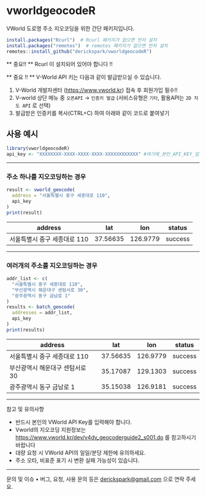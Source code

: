 # vworldgeocodeR

VWorld 도로명 주소 지오코딩을 위한 간단 패키지입니다.

```r
install.packages("Rcurl")  # Rcurl 패키지가 없으면 먼저 설치
install.packages("remotes")  # remotes 패키지가 없으면 먼저 설치
remotes::install_github("derickspark/vworldgeocodeR")
```
** 중요!! **
Rcurl 이 설치되어 있어야 합니다 !! 

** 중요 !! ** 
V-World API 키는 다음과 같이 발급받으실 수 있습니다. 
1. V-World 개발자센터 (https://www.vworld.kr) 접속 후 회원가입 필수!! 
2. V-world 상단 메뉴 중 `오픈API` → `인증키 발급`
   (서비스유형은 `기타`, 활용API는 `2D 지도 API` 로 선택)
4. 발급받은 인증키를 복사(CTRL+C) 하여 아래와 같이 코드로 붙여넣기

## 사용 예시 
 ```r
library(vworldgeocodeR)
api_key <- "XXXXXXXX-XXXX-XXXX-XXXX-XXXXXXXXXXXX" #여기에_본인_API_KEY_입력
```
---------------------------------------------
### 주소 하나를 지오코딩하는 경우
```r
result <- vworld_geocode(
  address = "서울특별시 중구 세종대로 110",
  api_key
)
print(result)
```
| address                      | lat       | lon       | status  |
|------------------------------|-----------|-----------|---------|
| 서울특별시 중구 세종대로 110 | 37.56635  | 126.9779  | success |

---------------------------------------------
### 여러개의 주소를 지오코딩하는 경우 
```r
addr_list <- c(
  "서울특별시 중구 세종대로 110",
  "부산광역시 해운대구 센텀서로 30",
  "광주광역시 동구 금남로 1"
)
results <- batch_geocode(
  addresses = addr_list,
  api_key 
)
print(results)
```

| address                      | lat       | lon       | status  |
|------------------------------|-----------|-----------|---------|
| 서울특별시 중구 세종대로 110 | 37.56635  | 126.9779  | success |
| 부산광역시 해운대구 센텀서로 30 | 35.17087  | 129.1303  | success |
| 광주광역시 동구 금남로 1     | 35.15038  | 126.9181  | success |

---------------------------------------------
참고 및 유의사항

  - 반드시 본인의 VWorld API Key를 입력해야 합니다.
  - Vworld의 지오코딩 지원정보는 https://www.vworld.kr/dev/v4dv_geocoderguide2_s001.do 를 참고하시기 바랍니다 
  - 대량 요청 시 VWorld API의 일일/분당 제한에 유의하세요.
  - 주소 오타, 비표준 표기 시 변환 실패 가능성이 있습니다.

---------------------------------------------

문의 및 이슈
	• 버그, 요청, 사용 문의 등은 derickspark@gmail.com 으로 연락 주세요.

